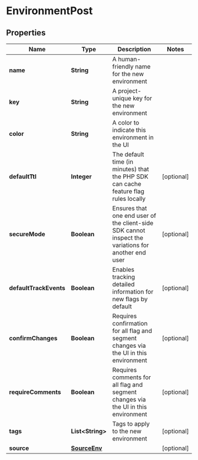 

# EnvironmentPost


## Properties

| Name | Type | Description | Notes |
|------------ | ------------- | ------------- | -------------|
|**name** | **String** | A human-friendly name for the new environment |  |
|**key** | **String** | A project-unique key for the new environment |  |
|**color** | **String** | A color to indicate this environment in the UI |  |
|**defaultTtl** | **Integer** | The default time (in minutes) that the PHP SDK can cache feature flag rules locally |  [optional] |
|**secureMode** | **Boolean** | Ensures that one end user of the client-side SDK cannot inspect the variations for another end user |  [optional] |
|**defaultTrackEvents** | **Boolean** | Enables tracking detailed information for new flags by default |  [optional] |
|**confirmChanges** | **Boolean** | Requires confirmation for all flag and segment changes via the UI in this environment |  [optional] |
|**requireComments** | **Boolean** | Requires comments for all flag and segment changes via the UI in this environment |  [optional] |
|**tags** | **List&lt;String&gt;** | Tags to apply to the new environment |  [optional] |
|**source** | [**SourceEnv**](SourceEnv.md) |  |  [optional] |



